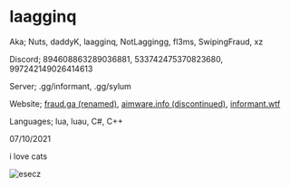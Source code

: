 # laagginq
Aka; Nuts, daddyK, laagginq, NotLaggingg, fl3ms, SwipingFraud, xz



Discord; 894608863289036881, 533742475370823680, 997242149026414613

Server; .gg/informant, .gg/sylum 

Website; [fraud.ga (renamed)](http://fraud.ga), [aimware.info (discontinued)](http://aimware.info), [informant.wtf](http://informant.wtf)

Languages; lua, luau, C#, C++

07/10/2021

i love cats

![esecz](https://user-images.githubusercontent.com/95953670/180086588-cf258f0d-b5ba-493a-96a1-cebb1fc04cc9.gif)
